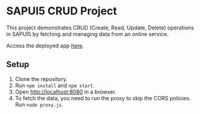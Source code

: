 # SAPUI5 CRUD Project

This project demonstrates CRUD (Create, Read, Update, Delete) operations in SAPUI5 by fetching and managing data from an online service.


Access the deployed app [here](https://sapui5_crud.cfapps.us10-001.hana.ondemand.com/).
 
## Setup

1. Clone the repository.
2. Run `npm install` and `npm start`.
3. Open [http://localhost:8080](http://localhost:8080) in a browser.
4. To fetch the data, you need to run the proxy to skip the CORS policies. Run `node proxy.js`.




